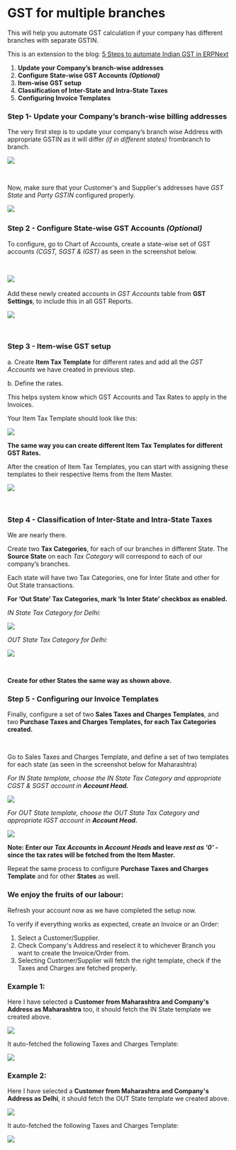 
# GST for multiple branches


This will help you automate GST calculation if your company has different branches with separate GSTIN. 

  


This is an extension to the blog: [5 Steps to automate Indian GST in ERPNext](https://erpnext.com/blog/erpnext-features/5-steps-to-automate-indian-gst-in-erpnext)

  


1. **Update your Company’s branch-wise addresses**
2. **Configure State-wise GST Accounts** ***(Optional)***
3. **Item-wise GST setup**
4. **Classification of Inter-State and Intra-State Taxes**
5. **Configuring Invoice Templates**

  


### Step 1- Update your Company’s branch-wise billing addresses

  


The very first step is to update your company’s branch wise Address with appropriate GSTIN as it will differ *(if in different states)* frombranch to branch. 

  


![](https://erpnext.com/files/RU29P7U.png)

﻿

Now, make sure that your Customer's and Supplier's addresses have *GST State* and *Party GSTIN* configured properly.

  


﻿![](https://erpnext.com/files/LdjEDNd.png)

### 

### ﻿Step 2 - Configure State-wise GST Accounts ***(Optional)***

  


To configure, go to Chart of Accounts, create a state-wise set of GST accounts *(CGST, SGST & IGST)* as seen in the screenshot below.

﻿

﻿![](https://erpnext.com/files/BVg9U1f.png)

  


  


Add these newly created accounts in *GST Accounts* table from **GST Settings**, to include this in all GST Reports.

  


![](https://erpnext.com/files/JBtVopQ.png)

 

### Step 3 - Item-wise GST setup

  


a. Create **Item Tax Template** for different rates and add all the *GST Accounts* we have created in previous step.

b. Define the rates.

This helps system know which GST Accounts and Tax Rates to apply in the Invoices.

  


Your Item Tax Template should look like this: 

![](https://erpnext.com/files/MuMGvEa.png)

  


**The same way you can create different Item Tax Templates for different GST Rates.** 

  


After the creation of Item Tax Templates, you can start with assigning these templates to their respective Items from the Item Master.

  


![](https://erpnext.com/files/qhXeg1d.png)

 

### Step 4 - Classification of Inter-State and Intra-State Taxes

  


We are nearly there.

Create two **Tax Categories**, for each of our branches in different State. The **Source State** on each *Tax Category* will correspond to each of our company’s branches.

Each state will have two Tax Categories, one for Inter State and other for Out State transactions. 

  


**For ‘Out State’ Tax Categories, mark ‘Is Inter State’ checkbox as enabled.** 

  


*IN State Tax Category for Delhi:* 

![](https://erpnext.com/files/qJiylOa.png)

  


*﻿OUT State Tax Category for Delhi:* 

![](https://erpnext.com/files/vL7KwMs.png)

 

**Create for other States the same way as shown above.**

  


### Step 5 - Configuring our Invoice Templates

  


Finally, configure a set of two **Sales Taxes and Charges Templates**, and two **Purchase Taxes and Charges Templates, for each Tax Categories created.** 

**﻿**

Go to Sales Taxes and Charges Template, and define a set of two templates for each state (as seen in the screenshot below for Maharashtra)

  


*For IN State template, choose the IN State Tax Category and appropriate CGST & SGST account in* ***Account Head.*** 

  


![](https://erpnext.com/files/Jv8R3fX.png)

  


*For OUT State template, choose the OUT State Tax Category and appropriate IGST account in* ***Account Head.*** 

![](https://erpnext.com/files/lwQVAOr.png)

  


**Note: Enter our *Tax Accounts* in *Account Heads* and leave *rest as '0'* - since the tax rates will be fetched from the Item Master.**

  


Repeat the same process to configure **Purchase Taxes and Charges Template** and for other **States** as well. 

  


### We enjoy the fruits of our labour:

  


Refresh your account now as we have completed the setup now.

  


To verify if everything works as expected, create an Invoice or an Order:

1. Select a Customer/Supplier.
2. Check Company's Address and reselect it to whichever Branch you want to create the Invoice/Order from.
3. Selecting Customer/Supplier will fetch the right template, check if the Taxes and Charges are fetched properly.

  


### Example 1:

Here I have selected a **Customer from Maharashtra and Company's Address as Maharashtra** too, it should fetch the IN State template we created above.

  


![](https://erpnext.com/files/KOv2bSi.png)

  


It auto-fetched the following Taxes and Charges Template:

![](https://erpnext.com/files/Kz3m5ux.png)

  


### Example 2:

Here I have selected a **Customer from Maharashtra and Company's Address as Delhi**, it should fetch the OUT State template we created above.

  


![](https://erpnext.com/files/edIsIvn.png)

  


It auto-fetched the following Taxes and Charges Template:

![](https://erpnext.com/files/0DvILkB.png)


